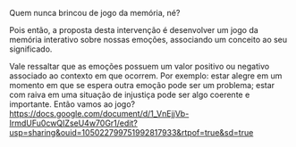 Quem nunca brincou de jogo da memória, né?

Pois então, a proposta desta intervenção é desenvolver um jogo da memória interativo sobre nossas emoções, associando um conceito ao seu significado.

Vale ressaltar que as emoções possuem um valor positivo ou negativo associado ao contexto em que ocorrem. Por exemplo: estar alegre em um momento em que se espera outra emoção pode ser um problema; estar com raiva em uma situação de injustiça pode ser algo coerente e importante. Então vamos ao jogo?
https://docs.google.com/document/d/1_VnEjjVb-IrmdUFu0cwQIZseU4w70Gr1/edit?usp=sharing&ouid=105022799751992817933&rtpof=true&sd=true
